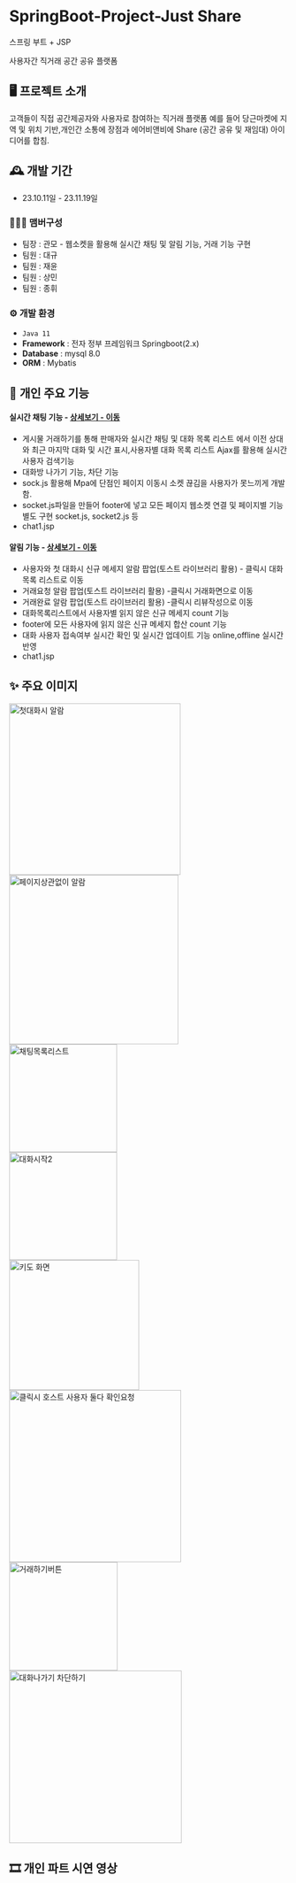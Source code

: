 # SpringBoot-Project-Just Share
스프링 부트 + JSP 

사용자간 직거래 공간 공유 플랫폼

## 🖥️ 프로젝트 소개
고객들이 직접 공간제공자와 사용자로 참여하는 직거래 플랫폼 예를 들어 당근마켓에 지역 및 위치 기반,개인간 소통에 장점과 에어비앤비에 Share (공간 공유 및 재임대) 아이디어를 합침.
<br>

## 🕰️ 개발 기간
* 23.10.11일 - 23.11.19일

### 🧑‍🤝‍🧑 맴버구성
 
 - 팀장 :  관모 - 웹소켓을 활용해 실시간 채팅 및 알림 기능, 거래 기능 구현
 - 팀원 :  대규  
 - 팀원 :  재윤
 - 팀원 :  상민
 - 팀원 :  종휘

### ⚙️ 개발 환경
- `Java 11`
- **Framework** : 전자 정부 프레임워크 Springboot(2.x)
- **Database** : mysql 8.0
- **ORM** : Mybatis

## 📌 개인 주요 기능 

#### 실시간 채팅 기능 - <a href="https://github.com/GMKOO/movieproject/tree/master/movie/src/main/webapp/WEB-INF/views" >상세보기 - 이동</a> 
- 게시물 거래하기를 통해 판매자와 실시간 채팅 및 대화 목록 리스트 에서 이전 상대와 최근 마지막 대화 및 시간 표시,사용자별 대화 목록 리스트 Ajax를 활용해 실시간 사용자 검색기능
- 대화방 나가기 기능, 차단 기능
- sock.js 활용해 Mpa에 단점인 페이지 이동시 소켓 끊김을 사용자가 못느끼게 개발함.
- socket.js파일을 만들어 footer에 넣고 모든 페이지 웹소켓 연결 및 페이지별 기능 별도 구현 socket.js, socket2.js 등
- chat1.jsp
  
#### 알림 기능 - <a href="https://github.com/GMKOO/movieproject/tree/master/movie/src/main/java/com/movie/web/mhome" >상세보기 - 이동</a>
- 사용자와 첫 대화시 신규 메세지 알람 팝업(토스트 라이브러리 활용) - 클릭시 대화 목록 리스트로 이동
- 거래요청 알람 팝업(토스트 라이브러리 활용)  -클릭시 거래화면으로 이동
- 거래완료 알람 팝업(토스트 라이브러리 활용) -클릭시 리뷰작성으로 이동
- 대화목록리스트에서 사용자별 읽지 않은 신규 메세지 count 기능
- footer에 모든 사용자에 읽지 않은 신규 메세지 합산 count 기능
- 대화 사용자 접속여부 실시간 확인 및 실시간 업데이트 기능 online,offline 실시간 반영
- chat1.jsp


## ✨ 주요 이미지

<img width="310" alt="첫대화시 알람" src="https://github.com/GMKOO/FinalProject-justshare/assets/130493398/7d361dee-7f4c-45b4-951f-97f76ee9204f">
<br>
<img width="306" alt="페이지상관없이 알람" src="https://github.com/GMKOO/FinalProject-justshare/assets/130493398/a331e215-0dd7-40ac-8462-b8a8314b2a14">
<br>
<img width="195" alt="채팅목록리스트" src="https://github.com/GMKOO/FinalProject-justshare/assets/130493398/07e97632-6cde-467b-8974-4bbfff3f02dc">
<br>
<img width="195" alt="대화시작2" src="https://github.com/GMKOO/FinalProject-justshare/assets/130493398/5775a839-6242-443c-937e-b2adf6aaa6a4">
<br>
<img width="235" alt="키도 화면" src="https://github.com/GMKOO/FinalProject-justshare/assets/130493398/4f7701b0-d1fc-43b6-9bb1-672cb393228c">
<br>
<img width="311" alt="클릭시 호스트 사용자 둘다 확인요청" src="https://github.com/GMKOO/FinalProject-justshare/assets/130493398/82698fb3-ea4c-4a7b-a695-c2cc482e447d">
<br>
<img width="196" alt="거래하기버튼" src="https://github.com/GMKOO/FinalProject-justshare/assets/130493398/d7d6928f-3ef7-4808-ad8b-b308f22c0a76">
<br>
<img width="312" alt="대화나가기 차단하기" src="https://github.com/GMKOO/FinalProject-justshare/assets/130493398/0fbe354a-ae0c-48a1-8f0c-acc19d4597e1">
<br>

## 🎞 개인 파트 시연 영상







